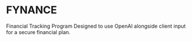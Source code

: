 # FYNANCE
Financial Tracking Program Designed to use OpenAI alongside client input for a secure financial plan.
